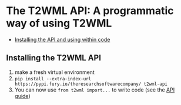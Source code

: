 # The T2WML API: A programmatic way of using T2WML

* [Installing the API and using within code](#install)

## Installing the T2WML API

<span id="install"></span>

1. make a fresh virtual environment
2. `pip install --extra-index-url https://pypi.fury.io/theresearchsoftwarecompany/ t2wml-api`
3. You can now use `from t2wml import...` to write code (see the [API guide](API.md))
